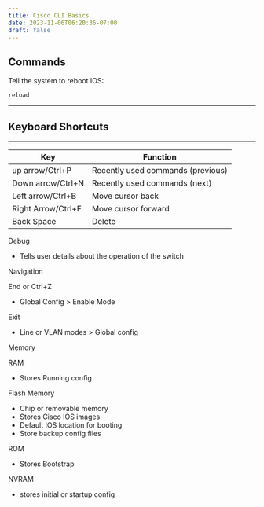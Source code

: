 ```yaml
---
title: Cisco CLI Basics
date: 2023-11-06T06:20:36-07:00
draft: false
---
```


## Commands

Tell the system to reboot IOS:
```
reload
```  

---
## Keyboard Shortcuts
---

| Key | Function |
|---|---|
|up arrow/Ctrl+P | Recently used commands (previous)|
|Down arrow/Ctrl+N | Recently used commands (next)|
|Left arrow/Ctrl+B | Move cursor back|
|Right Arrow/Ctrl+F | Move cursor forward|
|Back Space | Delete|

Debug

-   Tells user details about the operation of the switch

Navigation

End or Ctrl+Z

-   Global Config > Enable Mode

Exit

-   Line or VLAN modes > Global config

Memory

RAM

-   Stores Running config

Flash Memory

-   Chip or removable memory
-   Stores Cisco IOS images
-   Default IOS location for booting
-   Store backup config files

ROM

-   Stores Bootstrap

NVRAM

-   stores initial or startup config
